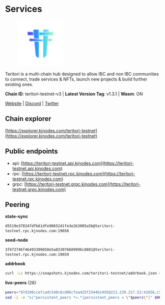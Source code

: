 # Services

<figure><img src="https://raw.githubusercontent.com/kj89/cosmos-images/main/logos/teritori.png" width="150" alt=""><figcaption></figcaption></figure>

Teritori is a multi-chain hub designed to allow IBC and non IBC communities  to connect, trade services & NFTs, launch new projects & build further existing ones.

**Chain ID**: teritori-testnet-v3 | **Latest Version Tag**: v1.3.1 | **Wasm**: ON

[Website](https://teritori.com) | [Discord](https://discord.gg/teritori) | [Twitter](https://twitter.com/TeritoriNetwork)




## Chain explorer
[https://explorer.kjnodes.com/teritori-testnet](https://explorer.kjnodes.com/teritori-testnet)

## Public endpoints

* api: [https://teritori-testnet.api.kjnodes.com](https://teritori-testnet.api.kjnodes.com)
* rpc: [https://teritori-testnet.rpc.kjnodes.com](https://teritori-testnet.rpc.kjnodes.com)
* grpc: [https://teritori-testnet.grpc.kjnodes.com](https://teritori-testnet.grpc.kjnodes.com)

## Peering

**state-sync**

```text
d5519e378247dfb61dfe90652d1fe3e2b3005a5b@teritori-testnet.rpc.kjnodes.com:19656
```

**seed-node**

```text
3f472746f46493309650e5a033076689996c8881@teritori-testnet.rpc.kjnodes.com:19659
```

**addrbook**
```bash
curl -Ls https://snapshots.kjnodes.com/teritori-testnet/addrbook.json > $HOME/.teritorid/config/addrbook.json
```

**live-peers** (26)
```bash
peers="07d196ccefcadc548c6cd06cfea425f1544b1495@213.239.217.52:41656,c56b132be41b247c9f8fa1f2addaca57f9946e29@75.119.159.159:44656,6bc9f80a5123d62c23aadb7b5d68b740a794b0c6@207.180.194.156:36656,53f69cd52a4b633179b9e762cf8d51f6696a27f6@51.159.141.148:26656,ec0c58dbfe67a12ea16951134e29a6566ac05add@185.217.125.98:26656,5ae1012f9b0f4672d8152de903d115dd2f1a3ee3@65.21.170.3:27656,bf100c1b6b44a6e96ab5691f3023cec3c27747fd@144.126.142.78:46656,d5519e378247dfb61dfe90652d1fe3e2b3005a5b@65.109.68.190:19656,b6640a6b6062be34a0b5eedb0524c320f31959ef@65.108.234.26:28656,4ebfdac0d496be2407c02202e5ad6f226a11b37a@65.21.134.202:26736,c89ecc57dc30addb7e9032684916725c25b2a6c5@162.55.103.44:26656,69012ce642095e15f588ddb154327633bb2ecb9c@65.109.39.223:26656,8ef4ef39a887861744717feacc350403387c4c56@65.109.38.54:21096,39a4dbd5a4199187bf4f6b30ac03156b3e3d7b29@65.21.139.170:20026,3614bc766d73bebf6b73737b6690af60e7f0683e@65.108.206.118:46656,ac94097daec8a32d4ed3f074f26f214cedfbb541@85.173.112.154:26656,15dd94f68c450da2c3b7c60b6364e3dce6f0cbf2@185.193.66.68:26641,ec8faa221a99f5c6d8f647cd08f60f2ace0ed1e2@65.109.112.20:11044,303666c503cd27161529692de701f5b2d3a2f043@65.109.23.114:15956,e78cee0e46927e483212e0313a35da6cc9151ed5@65.109.28.219:15956,b9bd31a2a68a09d324a9deaf41144ff6d0dbe260@65.108.192.123:15656,427f9547e1e2f2b62b269dc4d32efa6d946e9746@65.21.200.54:32656,31413c99357d0cfc48a46767ade171db2ea0205e@135.181.138.160:46656,b33ebb4672f929dddde1365c9678a39abfd881fb@54.202.144.51:26656,e1b331c1f3cba509960c65d6c6bc9b49532bcbaa@65.109.85.170:27656,a97eb7a4f3d857f1ff82265d2905fc0762a6bfd4@135.125.5.31:54256"
sed -i -e "s|^persistent_peers *=.*|persistent_peers = \"$peers\"|" $HOME/.teritorid/config/config.toml
```
